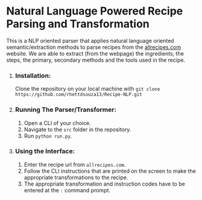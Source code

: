 # Natural Language Powered Recipe Parsing and Transformation

This is a NLP oriented parser that applies natural language oriented semantic/extraction methods to parse recipes from the [allrecipes.com](https://www.allrecipes.com/) website. We are able to extract (from the webpage) the ingredients, the steps, the primary, secondary methods and the tools used in the recipe.

1. ### Installation:
      Clone the repository on your local machine with `git clone https://github.com/rhettdsouza13/Recipe-NLP.git`

2. ### Running The Parser/Transformer:
      1. Open a CLI of your choice.
      2. Navigate to the `src` folder in the repository.
      3. Run `python run.py`.

3. ### Using the Interface:
      1. Enter the recipe url from `allrecipes.com`.
      2. Follow the CLI instructions that are printed on the screen to make the appropriate transformations to the recipe.
      3. The appropriate transformation and instruction codes have to be entered at the `:` command prompt.

